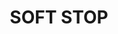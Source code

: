 ---
title : "SOFT STOP"
description: 
excerpt: 
date: false
lastmod: false
draft: false
weight: 1
images: []
url: "/machines/hpclasercutter/softstop/"
pinned: true
homepage: false
---